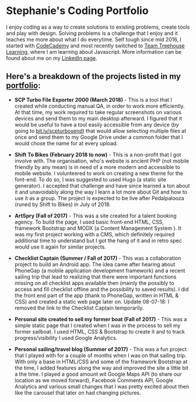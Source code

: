 # Stephanie's Coding Portfolio

I enjoy coding as a way to create solutions to existing problems, create tools and play with design. Solving problems is a challenge that I enjoy and it teaches me more about what I do everytime. Self tough since mid 2016, I started with [CodeCademy](https://www.codecademy.com/) and most recently switched to [Team Treehouse Learning](https://teamtreehouse.com/), where I am learning about Javascript. More information can be found about me on my [LinkedIn page](https://www.linkedin.com/in/stephaniecaronpare/).


## Here's a breakdown of the projects listed in my [portfolio](https://stephaniecp.github.io/portfolio/):

* __SCP Turbo File Exporter 2000 (March 2018)__ - This is a tool that I created while conducting manual QA, in order to work more efficiently. At that time, my work required to take regular screenshots on various devices and send them to my main desktop afterward. I figured that it would be useful to have a tool easily accessible from any device (by going to [bit.ly/scpturbosend](https://bit.ly/scpturbosend)) that would allow selecting multiple files at once and send them to my Google Drive under a common folder that I would chose the name for at every upload.

* __Shift To Bikes (February 2018 to now)__ - This is a non-profit that I got involve with. The organisation, who's website is ancient PHP (not mobile friendly by any mean) is in need of a more modern and accessible to mobile website. I volunteered to work on creating a new theme for the font-end. To do so, I was suggested to used Hugo (a static site generator). I accepted that challenge and have since learned a ton about it and unavoidably along the way I learn a lot more about Git and how to use it as a group. The project is expected to be live after Pedalpalooza (runed by Shift to Bikes) in July of 2018.

* __ArtSpry (Fall of 2017)__ - This was a site created for a talent booking agency. To build the page, I used basic front-end HTML, CSS, framework Bootstrap and MODX (a Content Management System ). It was my first project working with a CMS, which definitely required additional time to understand but I got the hang of it and in retro spec would use it again for similar projects.

* __Checklist Captain (Summer / Fall of 2017)__ - This was a collaboration project to build an Android app. The idea came after hearing about PhoneGap (a mobile application development framework) and a recent sailing trip that lead to realizing that there were important functions missing on all checklist apps available then (mainly the possibly to access and fill checklist offline and the possibility to saved results). I did the front end part of the app (thank to PhoneGap, written in HTML & CSS) and created a static web page later on.
    Update 08-07-18: I removed the link to the Checklist Captain temporarily.

* __Personal site created to sell my former boat (Fall of 2017)__ - This was a simple static page that I created when I was in the process to sell my former sailboat. I used HTML, CSS & Bootstrap to create it and to track progress/visibility I used Google Analytics.

* __Personal sailing/travel blog (Summer of 2017)__ - This was a fun project that I played with for a couple of months when I was on that sailing trip. With only a base in HTML/CSS and some of the framework Bootstrap at the time, I added features along the way and improved the site a little bit a the time. I played a good amount wit Google Maps API (to share our location as we moved forward), Facebook Comments API, Google Analytics and various small changes that I was pretty excited about then like the carousel that later on had changing pictures.